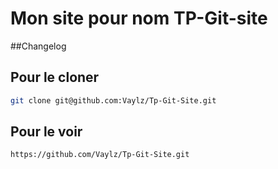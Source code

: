 # Mon site pour nom TP-Git-site

##Changelog

## Pour le cloner
```sh
git clone git@github.com:Vaylz/Tp-Git-Site.git
```

## Pour le voir
```sh
https://github.com/Vaylz/Tp-Git-Site.git
```

